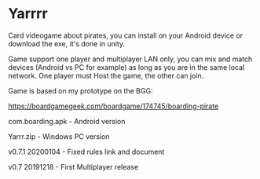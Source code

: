 # Yarrrr
Card videogame about pirates, you can install on your Android device or download the exe, it's done in unity.

Game support one player and multiplayer LAN only, you can mix and match devices (Android vs PC for example) as long as you are in the same local network. One player must Host the game, the other can join.




Game is based on my prototype on the BGG:

https://boardgamegeek.com/boardgame/174745/boarding-pirate

                      
com.boarding.apk - Android version

Yarrr.zip        - Windows PC version

v0.7.1 20200104 - Fixed rules link and document

v0.7 20191218 - First Multiplayer release
